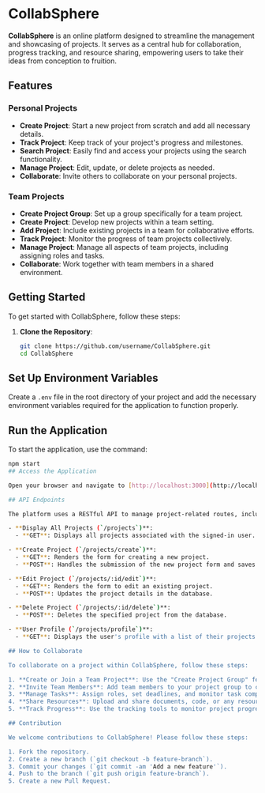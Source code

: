 # CollabSphere

**CollabSphere** is an online platform designed to streamline the management and showcasing of projects. It serves as a central hub for collaboration, progress tracking, and resource sharing, empowering users to take their ideas from conception to fruition.

## Features

### Personal Projects

- **Create Project**: Start a new project from scratch and add all necessary details.
- **Track Project**: Keep track of your project's progress and milestones.
- **Search Project**: Easily find and access your projects using the search functionality.
- **Manage Project**: Edit, update, or delete projects as needed.
- **Collaborate**: Invite others to collaborate on your personal projects.

### Team Projects

- **Create Project Group**: Set up a group specifically for a team project.
- **Create Project**: Develop new projects within a team setting.
- **Add Project**: Include existing projects in a team for collaborative efforts.
- **Track Project**: Monitor the progress of team projects collectively.
- **Manage Project**: Manage all aspects of team projects, including assigning roles and tasks.
- **Collaborate**: Work together with team members in a shared environment.

## Getting Started

To get started with CollabSphere, follow these steps:

1. **Clone the Repository**:  
   ```bash
   git clone https://github.com/username/CollabSphere.git
   cd CollabSphere
## Set Up Environment Variables

Create a `.env` file in the root directory of your project and add the necessary environment variables required for the application to function properly.

## Run the Application

To start the application, use the command:

```bash
npm start
## Access the Application

Open your browser and navigate to [http://localhost:3000](http://localhost:3000) to start using CollabSphere.

## API Endpoints

The platform uses a RESTful API to manage project-related routes, including creating, reading, updating, deleting (CRUD) projects, and viewing the user profile.

- **Display All Projects (`/projects`)**:
  - **GET**: Displays all projects associated with the signed-in user.

- **Create Project (`/projects/create`)**:
  - **GET**: Renders the form for creating a new project.
  - **POST**: Handles the submission of the new project form and saves it to the database.

- **Edit Project (`/projects/:id/edit`)**:
  - **GET**: Renders the form to edit an existing project.
  - **POST**: Updates the project details in the database.

- **Delete Project (`/projects/:id/delete`)**:
  - **POST**: Deletes the specified project from the database.

- **User Profile (`/projects/profile`)**:
  - **GET**: Displays the user's profile with a list of their projects.

## How to Collaborate

To collaborate on a project within CollabSphere, follow these steps:

1. **Create or Join a Team Project**: Use the "Create Project Group" feature to start a new team project or join an existing group.
2. **Invite Team Members**: Add team members to your project group to collaborate on tasks and share resources.
3. **Manage Tasks**: Assign roles, set deadlines, and monitor task completion.
4. **Share Resources**: Upload and share documents, code, or any resources needed for the project.
5. **Track Progress**: Use the tracking tools to monitor project progress and ensure everyone is on the same page.

## Contribution

We welcome contributions to CollabSphere! Please follow these steps:

1. Fork the repository.
2. Create a new branch (`git checkout -b feature-branch`).
3. Commit your changes (`git commit -am 'Add a new feature'`).
4. Push to the branch (`git push origin feature-branch`).
5. Create a new Pull Request.

